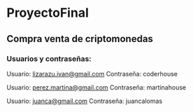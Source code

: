 # ProyectoFinal 
## Compra venta de criptomonedas

### Usuarios y contraseñas:
Usuario: lizarazu.ivan@gmail.com
Contraseña: coderhouse

Usuario: perez.martina@gmail.com
Contraseña: martinahouse

Usuario: juanca@gmail.com
Contraseña: juancalomas

